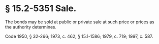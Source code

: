 # § 15.2-5351 Sale.

<p>The bonds may be sold at public or private sale at such price or prices as the authority determines.</p><p>Code 1950, § 32-266; 1973, c. 462, § 15.1-1586; 1979, c. 719; 1997, c. 587.</p>